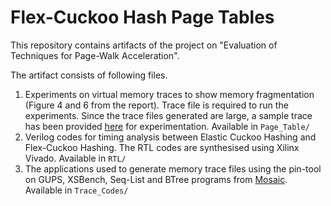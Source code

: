 # Flex-Cuckoo Hash Page Tables

This repository contains artifacts of the project on "Evaluation of Techniques for Page-Walk Acceleration".

The artifact consists of following files. 
1. Experiments on virtual memory traces to show memory fragmentation (Figure 4 and 6 from the report). Trace file is required to run the experiments. Since the trace files generated are large, a sample trace has been provided [here](https://drive.google.com/file/d/1mVjP6ARcCd_0aPk9u3Hzec2UiP_NuDOv/view?usp=share_link) for experimentation. 
Available in `Page_Table/`
2. Verilog codes for timing analysis between Elastic Cuckoo Hashing and Flex-Cuckoo Hashing. The RTL codes are synthesised using Xilinx Vivado. 
Available in `RTL/`
3. The applications used to generate memory trace files using the pin-tool on GUPS, XSBench, Seq-List and BTree programs from [Mosaic](https://dl.acm.org/doi/10.1145/3582016.3582021).
Available in `Trace_Codes/`


